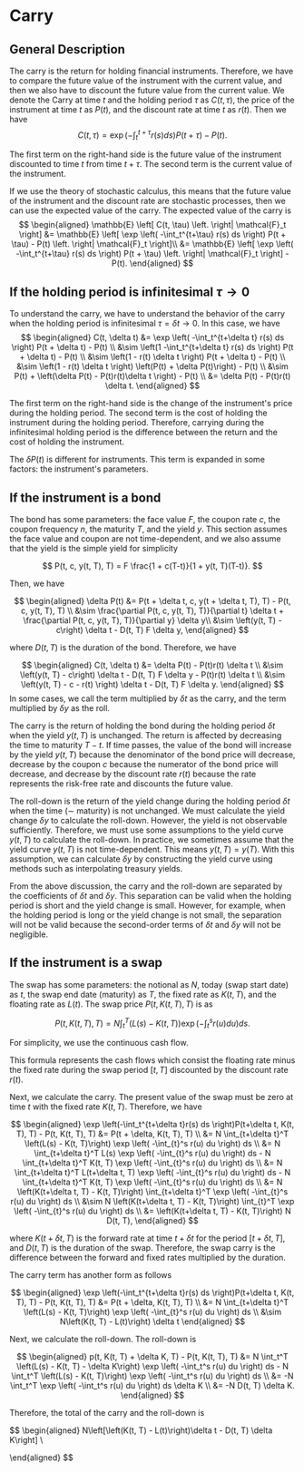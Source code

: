 # Carry

## General Description
The carry is the return for holding financial instruments. Therefore, we have to compare the future value of the instrument with the current value, and then we also have to discount the future value from the current value. 
We denote the Carry at time $t$ and the holding period $\tau$ as $C(t, \tau)$, the price of the instrument at time $t$ as $P(t)$, and the discount rate at time $t$ as $r(t)$. Then we have
$$
C(t, \tau) =  \exp \left( -\int_t^{t+\tau} r(s) ds \right) P(t + \tau) - P(t).
$$

The first term on the right-hand side is the future value of the instrument discounted to time $t$ from time $t + \tau$. The second term is the current value of the instrument. 

If we use the theory of stochastic calculus, this means that the future value of the instrument and the discount rate are stochastic processes, then we can use the expected value of the carry. The expected value of the carry is
$$
\begin{aligned}
\mathbb{E} \left[ C(t, \tau) \left. \right| \mathcal{F}_t \right] &= \mathbb{E} \left[ \exp \left( -\int_t^{t+\tau} r(s) ds \right) P(t + \tau) - P(t) \left. \right| \mathcal{F}_t \right]\\
&= \mathbb{E} \left[ \exp \left( -\int_t^{t+\tau} r(s) ds \right) P(t + \tau) \left. \right| \mathcal{F}_t \right] - P(t).
\end{aligned}
$$

## If the holding period is infinitesimal $\tau \to 0$
To understand the carry, we have to understand the behavior of the carry when the holding period is infinitesimal $\tau = \delta t\to 0$. In this case, we have
$$
\begin{aligned}
C(t, \delta t) &= \exp \left( -\int_t^{t+\delta t} r(s) ds \right) P(t + \delta t) - P(t) \\
&\sim \left(1  -\int_t^{t+\delta t} r(s) ds \right) P(t + \delta t) - P(t) \\
&\sim \left(1  - r(t) \delta t \right) P(t + \delta t) - P(t) \\
&\sim \left(1  - r(t) \delta t \right) \left(P(t) + \delta P(t)\right) - P(t) \\
&\sim P(t) + \left(\delta P(t) - P(t)r(t)\delta t \right) - P(t) \\
&= \delta P(t) - P(t)r(t) \delta t.
\end{aligned}
$$

The first term on the right-hand side is the change of the instrument's price during the holding period. The second term is the cost of holding the instrument during the holding period. Therefore, carrying during the infinitesimal holding period is the difference between the return and the cost of holding the instrument. 

The $\delta P(t)$ is different for instruments. This term is expanded in some factors: the instrument's parameters. 

## If the instrument is a bond
The bond has some parameters: the face value $F$, the coupon rate $c$, the coupon frequency $n$, the maturity $T$, and the yield $y$. This section assumes the face value and coupon are not time-dependent, and we also assume that the yield is the simple yield for simplicity

$$
P(t, c, y(t, T), T) = F \frac{1 + c(T-t)}{1 + y(t, T)(T-t)}.
$$

Then, we have

$$
\begin{aligned}
\delta P(t) &= P(t + \delta t, c, y(t + \delta t, T), T) - P(t, c, y(t, T), T) \\
&\sim \frac{\partial P(t, c, y(t, T), T)}{\partial t} \delta t + \frac{\partial P(t, c, y(t, T), T)}{\partial y} \delta y\\
&\sim \left(y(t, T) - c\right) \delta t - D(t, T) F \delta y,
\end{aligned}
$$

where $D(t, T)$ is the duration of the bond. Therefore, we have

$$
\begin{aligned}
C(t, \delta t) &= \delta P(t) - P(t)r(t) \delta t \\
&\sim \left(y(t, T) - c\right) \delta t - D(t, T) F \delta y - P(t)r(t) \delta t \\
&\sim \left(y(t, T) - c - r(t) \right) \delta t - D(t, T) F \delta y.
\end{aligned}
$$
In some cases, we call the term multiplied by $\delta t$ as the carry, and the term multiplied by $\delta y$ as the roll. 

The carry is the return of holding the bond during the holding period $\delta t$ when the yield $y(t, T)$ is unchanged. The return is affected by decreasing the time to maturity $T-t$. If time passes, the value of the bond will increase by the yield $y(t, T)$ because the denominator of the bond price will decrease, decrease by the coupon $c$ because the numerator of the bond price will decrease, and decrease by the discount rate $r(t)$ because the rate represents the risk-free rate and discounts the future value. 

The roll-down is the return of the yield change during the holding period $\delta t$ when the time ($\sim$ maturity) is not unchanged. We must calculate the yield change $\delta y$ to calculate the roll-down. However, the yield is not observable sufficiently. Therefore, we must use some assumptions to the yield curve $y(t, T)$ to calculate the roll-down. In practice, we sometimes assume that the yield curve $y(t, T)$ is not time-dependent. This means $y(t, T) = y(T)$. With this assumption, we can calculate $\delta y$ by constructing the yield curve using methods such as interpolating treasury yields.

From the above discussion, the carry and the roll-down are separated by the coefficients of $\delta t$ and $\delta y$. This separation can be valid when the holding period is short and the yield change is small. However, for example, when the holding period is long or the yield change is not small, the separation will not be valid because the second-order terms of $\delta t$ and $\delta y$ will not be negligible.

## If the instrument is a swap
The swap has some parameters: the notional as $N$, today (swap start date) as $t$, the swap end date (maturity) as $T$, the fixed rate as $K(t, T)$, and the floating rate as $L(t)$. The swap price $P(t, K(t, T), T)$ is as

$$
P(t, K(t, T), T) = N \int_t^T \left(L(s) - K(t, T)\right) \exp \left( -\int_t^s r(u) du \right) ds.
$$

For simplicity, we use the continuous cash flow. 

This formula represents the cash flows which consist the floating rate minus the fixed rate during the swap period $[t, T]$ discounted by the discount rate $r(t)$. 

Next, we calculate the carry. The present value of the swap must be zero at time $t$ with the fixed rate $K(t, T)$. Therefore, we have

$$
\begin{aligned}
\exp \left(-\int_t^{t+\delta t}r(s) ds \right)P(t+\delta t, K(t, T), T) - P(t, K(t, T), T) &= P(t + \delta, K(t, T), T) \\
&= N \int_{t+\delta t}^T \left(L(s) - K(t, T)\right) \exp \left( -\int_{t}^s r(u) du \right) ds \\
&= N \int_{t+\delta t}^T L(s) \exp \left( -\int_{t}^s r(u) du \right) ds - N \int_{t+\delta t}^T K(t, T) \exp \left( -\int_{t}^s r(u) du \right) ds \\
&= N \int_{t+\delta t}^T L(t+\delta t, T) \exp \left( -\int_{t}^s r(u) du \right) ds - N \int_{t+\delta t}^T K(t, T) \exp \left( -\int_{t}^s r(u) du \right) ds \\
&= N \left(K(t+\delta t, T) - K(t, T)\right) \int_{t+\delta t}^T \exp \left( -\int_{t}^s r(u) du \right) ds \\
&\sim N \left(K(t+\delta t, T) - K(t, T)\right) \int_{t}^T \exp \left( -\int_{t}^s r(u) du \right) ds \\
&= \left(K(t+\delta t, T) - K(t, T)\right) N D(t, T),
\end{aligned}
$$

where $K(t+\delta t, T)$ is the forward rate at time $t+\delta t$ for the period $[t+\delta t, T]$, and $D(t, T)$ is the duration of the swap. Therefore, the swap carry is the difference between the forward and fixed rates multiplied by the duration.

The carry term has another form as follows

$$
\begin{aligned}
\exp \left(-\int_t^{t+\delta t}r(s) ds \right)P(t+\delta t, K(t, T), T) - P(t, K(t, T), T) &= P(t + \delta, K(t, T), T) \\
&= N \int_{t+\delta t}^T \left(L(s) - K(t, T)\right) \exp \left( -\int_{t}^s r(u) du \right) ds \\
&\sim N\left(K(t, T) - L(t)\right) \delta t
\end{aligned}
$$

Next, we calculate the roll-down. The roll-down is

$$
\begin{aligned}
p(t, K(t, T) + \delta K, T) - P(t, K(t, T), T) &= N \int_t^T \left(L(s) - K(t, T) - \delta K\right) \exp \left( -\int_t^s r(u) du \right) ds - N \int_t^T \left(L(s) - K(t, T)\right) \exp \left( -\int_t^s r(u) du \right) ds \\
&= -N \int_t^T \exp \left( -\int_t^s r(u) du \right) ds \delta K \\
&= -N D(t, T) \delta K.
\end{aligned}
$$

Therefore, the total of the carry and the roll-down is

$$
\begin{aligned}
N\left[\left(K(t, T) - L(t)\right)\delta t - D(t, T) \delta K\right] \\

\end{aligned}
$$